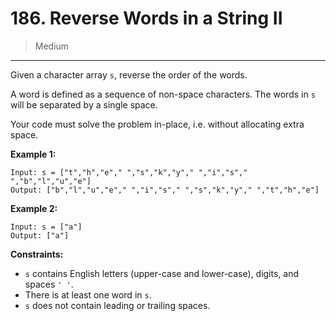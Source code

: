 # 186. Reverse Words in a String II

> Medium

------

Given a character array `s`, reverse the order of the words.

A word is defined as a sequence of non-space characters. The words in `s` will be separated by a single space.

Your code must solve the problem in-place, i.e. without allocating extra space.

**Example 1:**

```
Input: s = ["t","h","e"," ","s","k","y"," ","i","s"," ","b","l","u","e"]
Output: ["b","l","u","e"," ","i","s"," ","s","k","y"," ","t","h","e"]
```

**Example 2:**

```
Input: s = ["a"]
Output: ["a"]
```

**Constraints:**

- `s` contains English letters (upper-case and lower-case), digits, and spaces `' '`.
- There is at least one word in `s`.
- `s` does not contain leading or trailing spaces.
